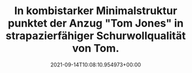 ---
date: '2021-09-14T10:08:10.954973+00:00'
found_at: '2014-12-20'
found_url: http://www.hirmer.de/anzuege/businessanzuege/Aktueller-Businessanzug-Tom-Jones.html?farbe=blau
title: In kombistarker Minimalstruktur punktet der Anzug "Tom Jones" in strapazierfähiger
  Schurwollqualität von Tom.
---